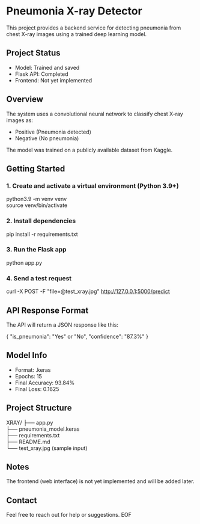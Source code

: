 # Pneumonia X-ray Detector

This project provides a backend service for detecting pneumonia from chest X-ray images using a trained deep learning model.

## Project Status

- Model: Trained and saved
- Flask API: Completed
- Frontend: Not yet implemented

## Overview

The system uses a convolutional neural network to classify chest X-ray images as:
- Positive (Pneumonia detected)
- Negative (No pneumonia)

The model was trained on a publicly available dataset from Kaggle.

## Getting Started

### 1. Create and activate a virtual environment (Python 3.9+)

python3.9 -m venv venv  
source venv/bin/activate

### 2. Install dependencies

pip install -r requirements.txt

### 3. Run the Flask app

python app.py

### 4. Send a test request

curl -X POST -F "file=@test_xray.jpg" http://127.0.0.1:5000/predict

## API Response Format

The API will return a JSON response like this:

{
  "is_pneumonia": "Yes" or "No",
  "confidence": "87.3%"
}

## Model Info

- Format: .keras
- Epochs: 15
- Final Accuracy: 93.84%
- Final Loss: 0.1625

## Project Structure

XRAY/
├── app.py  
├── pneumonia_model.keras  
├── requirements.txt  
├── README.md  
└── test_xray.jpg (sample input)

## Notes

The frontend (web interface) is not yet implemented and will be added later.

## Contact

Feel free to reach out for help or suggestions.
EOF
